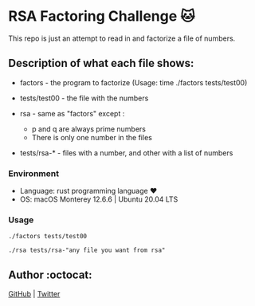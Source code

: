 # RSA Factoring Challenge :cat:
This repo is just an attempt to read in and factorize a file of numbers.

## Description of what each file shows:
* factors - the program to factorize (Usage: time ./factors tests/test00)
* tests/test00 - the file with the numbers

* rsa - same as "factors" except : 
  + p and q are always prime numbers
  + There is only one number in the files

* tests/rsa-* - files with a number, and other with a list of numbers 

### Environment
* Language: rust programming language :heart:
* OS: macOS Monterey 12.6.6 | Ubuntu 20.04 LTS

### Usage
```
./factors tests/test00

./rsa tests/rsa-"any file you want from rsa"
```

## Author :octocat:
[GitHub](https://github.com/YoTi1412) | [Twitter](https://twitter.com/YoTi1412) 
